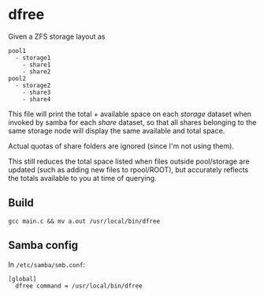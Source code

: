 # dfree

Given a ZFS storage layout as

```
pool1
  - storage1
    - share1
    - share2
pool2
  - storage2
    - share3
    - share4
```

This file will print the total + available space on each *storage* dataset
when invoked by samba for each *share* dataset, so that all shares belonging
to the same storage node will display the same available and total space.

Actual quotas of share folders are ignored (since I'm not using them).

This still reduces the total space listed when files outside pool/storage are
updated (such as adding new files to rpool/ROOT), but accurately reflects
the totals available to you at time of querying.

## Build

```
gcc main.c && mv a.out /usr/local/bin/dfree
```

## Samba config

In `/etc/samba/smb.conf`:

```
[global]
  dfree command = /usr/local/bin/dfree
```
